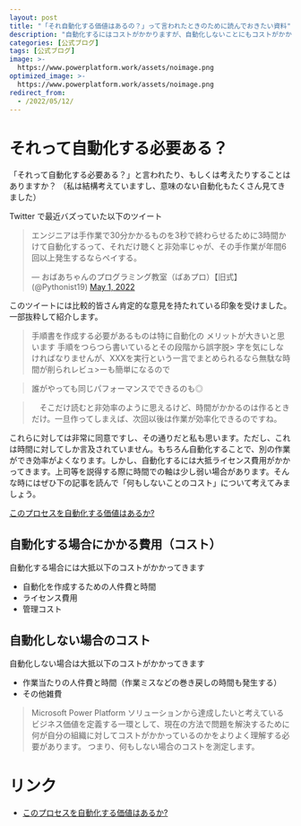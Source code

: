 ```yaml
---
layout: post
title: "「それ自動化する価値はあるの？」って言われたときのために読んでおきたい資料"
description: "自動化するにはコストがかかりますが、自動化しないことにもコストがかかっている"
categories: [公式ブログ]
tags: [公式ブログ]
image: >-
  https://www.powerplatform.work/assets/noimage.png
optimized_image: >-
  https://www.powerplatform.work/assets/noimage.png
redirect_from:
  - /2022/05/12/
---
```



#  それって自動化する必要ある？

「それって自動化する必要ある？」と言われたり、もしくは考えたりすることはありますか？ （私は結構考えていますし、意味のない自動化もたくさん見てきました）

Twitter で最近バズっていた以下のツイート

<blockquote class="twitter-tweet"><p lang="ja" dir="ltr">エンジニアは手作業で30分かかるものを3秒で終わらせるために3時間かけて自動化するって、それだけ聴くと非効率じゃが、その手作業が年間6回以上発生するならペイする。</p>&mdash; おばあちゃんのプログラミング教室（ばあプロ）【旧式】 (@Pythonist19) <a href="https://twitter.com/Pythonist19/status/1520595472062115840?ref_src=twsrc%5Etfw">May 1, 2022</a></blockquote> <script async src="https://platform.twitter.com/widgets.js" charset="utf-8"></script>


このツイートには比較的皆さん肯定的な意見を持たれている印象を受けました。一部抜粋して紹介します。

> 手順書を作成する必要があるものは特に自動化の メリットが大きいと思います
手順をつらつら書いているとその段階から誤字脱> 字を気にしなければなりませんが、XXXを実行という一言でまとめられるなら無駄な時間が削られレビュ>ーも簡単になるので

> 誰がやっても同じパフォーマンスでできるのも◎

>　そこだけ読むと非効率のように思えるけど、時間がかかるのは作るときだけ。一旦作ってしまえば、次回以後は作業が効率化できるのですね。


これらに対しては非常に同意ですし、その通りだと私も思います。ただし、これは時間に対してしか言及されていません。もちろん自動化することで、別の作業ができ効率がよくなります。しかし、自動化するには大抵ライセンス費用がかかってきます。上司等を説得する際に時間での軸は少し弱い場合があります。そんな時にはぜひ下の記事を読んで「何もしないことのコスト」について考えてみましょう。

[このプロセスを自動化する価値はあるか?](https://docs.microsoft.com/ja-jp/power-apps/guidance/planning/worth-automating-process)


## 自動化する場合にかかる費用（コスト）

自動化する場合には大抵以下のコストがかかってきます

- 自動化を作成するための人件費と時間
- ライセンス費用
- 管理コスト

## 自動化しない場合のコスト

自動化しない場合は大抵以下のコストがかかってきます

- 作業当たりの人件費と時間（作業ミスなどの巻き戻しの時間も発生する）
- その他雑費



> Microsoft Power Platform ソリューションから達成したいと考えているビジネス価値を定義する一環として、現在の方法で問題を解決するために何が自分の組織に対してコストがかかっているのかをよりよく理解する必要があります。 つまり、何もしない場合のコストを測定します。


# リンク

- [このプロセスを自動化する価値はあるか?](https://docs.microsoft.com/ja-jp/power-apps/guidance/planning/worth-automating-process)

